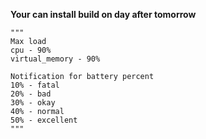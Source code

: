 **Your can install build on day after tomorrow**

    """
    Max load
    cpu - 90%
    virtual_memory - 90%

    Notification for battery percent
    10% - fatal
    20% - bad
    30% - okay
    40% - normal
    50% - excellent
    """
